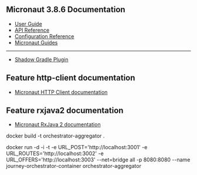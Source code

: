 ## Micronaut 3.8.6 Documentation

- [User Guide](https://docs.micronaut.io/3.8.6/guide/index.html)
- [API Reference](https://docs.micronaut.io/3.8.6/api/index.html)
- [Configuration Reference](https://docs.micronaut.io/3.8.6/guide/configurationreference.html)
- [Micronaut Guides](https://guides.micronaut.io/index.html)
---

- [Shadow Gradle Plugin](https://plugins.gradle.org/plugin/com.github.johnrengelman.shadow)
## Feature http-client documentation

- [Micronaut HTTP Client documentation](https://docs.micronaut.io/latest/guide/index.html#httpClient)


## Feature rxjava2 documentation

- [Micronaut RxJava 2 documentation](https://micronaut-projects.github.io/micronaut-rxjava2/snapshot/guide/index.html)


docker build -t orchestrator-aggregator .     


docker run -d -i -t -e URL_POST='http://localhost:3001' -e URL_ROUTES='http://localhost:3002' -e URL_OFFERS='http://localhost:3003' --net=bridge all -p 8080:8080  --name journey-orchestrator-container orchestrator-aggregator  

